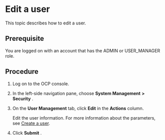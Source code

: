 Edit a user 
================================

This topic describes how to edit a user. 

**Prerequisite** 
-------------------------------------

You are logged on with an account that has the ADMIN or USER_MANAGER role.

Procedure 
------------------------------

1. Log on to the OCP console.

   

2. In the left-side navigation pane, choose **System Management** **\>** **Security** .

   

3. On the **User Management** tab, click **Edit** in the **Actions** column. 

   Edit the user information. For more information about the parameters, see [Create a user](../10.using-system-management/5.create-user.md).
   

4. Click **Submit** .

   



